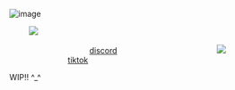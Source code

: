 ![image](https://github.com/user-attachments/assets/c844f632-8239-4d9c-84cc-bad7b446270e)



  ⠀⠀⠀ <img src="https://media.discordapp.net/attachments/1227643815016398859/1327669264798191646/45BB023B-991F-4236-9774-0CDBDD72C592.gif?ex=6783e7db&is=6782965b&hm=cfe9875acf8076c653f2d1f40d239c4788b220fb1c4d2ce1e1f3396a7edc87c3&=&width=889&height=577" width:>


  ⠀⠀⠀⠀   ⠀⠀⠀    ⠀⠀ ⠀ ⠀   ⠀<a href="https://discordid.netlify.app/?id=873902369354706945"></i>discord</i></a>  ⠀⠀⠀   ⠀⠀⠀⠀⠀  ⠀⠀⠀   ⠀   ⠀    ⠀⠀<img src="https://64.media.tumblr.com/c5dc223aa4fdfd88d571082b18ca5905/21317507f7352712-de/s75x75_c1/58408be9bf8c86dfd898dd2e96ee5ddce2c9a3d6.gifv" width:>   ⠀⠀⠀   ⠀⠀⠀   ⠀⠀⠀   ⠀⠀  ⠀⠀⠀   ⠀⠀⠀ ⠀<a href="https://www.tiktok.com/@n1teb0i"></i>tiktok</i></a>


WIP!! ^_^
